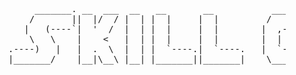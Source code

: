  <div align="center" style="margin: 30px;">

<pre>
     _______. __  ___  __   __       __           ______  __    __   _______   ______  __  ___ 
    /       ||  |/  / |  | |  |     |  |         /      ||  |  |  | |   ____| /      ||  |/  / 
   |   (----`|  '  /  |  | |  |     |  |        |  ,----'|  |__|  | |  |__   |  ,----'|  '  /  
    \   \    |    <   |  | |  |     |  |        |  |     |   __   | |   __|  |  |     |    <   
.----)   |   |  .  \  |  | |  `----.|  `----.   |  `----.|  |  |  | |  |____ |  `----.|  .  \  
|_______/    |__|\__\ |__| |_______||_______|    \______||__|  |__| |_______| \______||__|\__\ 
                                                                                               
</pre>

</div>
